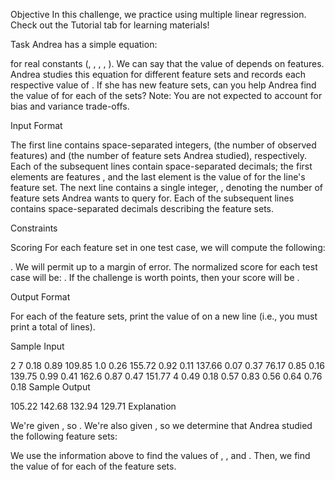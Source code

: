Objective
In this challenge, we practice using multiple linear regression. Check out the Tutorial tab for learning materials!

Task
Andrea has a simple equation:

for  real constants (, , , , ). We can say that the value of  depends on  features. Andrea studies this equation for  different feature sets  and records each respective value of . If she has  new feature sets, can you help Andrea find the value of  for each of the sets?
Note: You are not expected to account for bias and variance trade-offs.

Input Format

The first line contains  space-separated integers,  (the number of observed features) and  (the number of feature sets Andrea studied), respectively.
Each of the  subsequent lines contain  space-separated decimals; the first  elements are features , and the last element is the value of  for the line's feature set.
The next line contains a single integer, , denoting the number of feature sets Andrea wants to query for.
Each of the  subsequent lines contains  space-separated decimals describing the feature sets.

Constraints

Scoring
For each feature set in one test case, we will compute the following:

. We will permit up to a  margin of error.
The normalized score for each test case will be: . If the challenge is worth  points, then your score will be .

Output Format

For each of the  feature sets, print the value of  on a new line (i.e., you must print a total of  lines).

Sample Input

2 7
0.18 0.89 109.85
1.0 0.26 155.72
0.92 0.11 137.66
0.07 0.37 76.17
0.85 0.16 139.75
0.99 0.41 162.6
0.87 0.47 151.77
4
0.49 0.18
0.57 0.83
0.56 0.64
0.76 0.18
Sample Output

105.22
142.68
132.94
129.71
Explanation

We're given , so . We're also given , so we determine that Andrea studied the following feature sets:

We use the information above to find the values of , , and . Then, we find the value of  for each of the  feature sets.